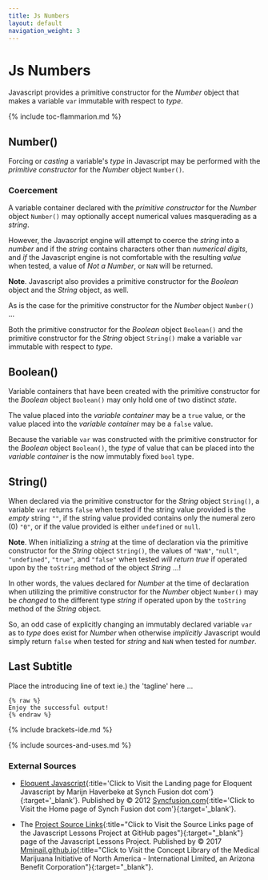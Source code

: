 ```yaml
---
title: Js Numbers
layout: default
navigation_weight: 3
---
```

# Js Numbers

Javascript provides a primitive constructor for the *Number* object that makes a variable `var` immutable with respect to *type*.

{% include toc-flammarion.md %}

## Number()

Forcing or *casting* a variable's *type* in Javascript may be performed with the *primitive constructor* for the *Number* object `Number()`.

### Coercement

A variable container declared with the *primitive constructor* for the *Number* object `Number()` may optionally accept numerical values masquerading as a *string*.

However, the Javascript engine will attempt to coerce the *string* into a *number* and if the *string* contains characters other than *numerical digits*, and *if* the Javascript engine is not comfortable with the resulting *value* when tested, a value of *Not a Number*, or `NaN` will be returned.

**Note**. Javascript also provides a primitive constructor for the *Boolean* object and the *String* object, as well.

As is the case for the primitive constructor for the *Number* object `Number()` ...

Both the primitive constructor for the *Boolean* object `Boolean()` and the primitive constructor for the *String* object `String()` make a variable `var` immutable with respect to *type*.

## Boolean()

Variable containers that have been created with the primitive constructor for the *Boolean* object `Boolean()` may only hold one of two distinct *state*.

The value placed into the *variable container* may be a `true` value, or the value placed into the *variable container* may be a `false` value.

Because the variable `var` was constructed with the primitive constructor for the *Boolean* object `Boolean()`, the *type* of value that can be placed into the *variable container* is the now immutably fixed `bool` type.

## String()

When declared via the primitive constructor for the *String* object `String()`, a variable `var` returns `false` when tested if the string value provided is the *empty* string `""`, if the string value provided contains only the numeral zero (0) `"0"`, or if the value provided is either `undefined` or `null`.

**Note**. When initializing a *string* at the time of declaration via the primitive constructor for the *String* object `String()`, the values of `"NaN"`, `"null"`, `"undefined"`, `"true"`, and `"false"` when tested *will return true* if operated upon by the `toString` method of the object *String* ...!

In other words, the values declared for *Number* at the time of declaration when utilizing the primitive constructor for the *Number* object `Number()` may be *changed* to the different type *string* if operated upon by the `toString` method of the *String* object.

So, an odd case of explicitly changing an immutably declared variable `var` as to *type* does exist for *Number* when otherwise *implicitly* Javascript would simply return `false` when tested for *string* and `NaN` when tested for *number*.

## Last Subtitle

Place the introducing line of text ie.) the 'tagline' here ...

```liquid
{% raw %}
Enjoy the successful output!
{% endraw %}
```

{% include brackets-ide.md %}

{% include sources-and-uses.md %}

### External Sources

- [Eloquent Javascript](https://www.syncfusion.com/resources/techportal/details/ebooks/eloquent-javascript){:title='Click to Visit the Landing page for Eloquent Javascript by Marijn Haverbeke at Synch Fusion dot com'}{:target='_blank'}. Published by © 2012 [Syncfusion.com](https://www.syncfusion.com/){:title='Click to Visit the Home page of Synch Fusion dot com'}{:target='_blank'}.

- The [Project Source Links](https://mminail.github.io/Javascript/Source-Javascript-Links.htm){:title="Click to Visit the Source Links page of the Javascript Lessons Project at GitHub pages"}{:target="_blank"} page of the Javascript Lessons Project. Published by © 2017 [Mminail.github.io](https://mminail.github.io/){:title="Click to Visit the Concept Library of the Medical Marijuana Initiative of North America - International Limited, an Arizona Benefit Corporation"}{:target="_blank"}.
